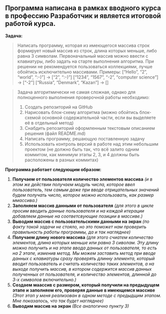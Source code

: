 ## Программа написана в рамках вводного курса в профессию Разработчик и является итоговой работой курса.

**Задача:**

>Написать программу, которая из имеющегося массива строк формирует новый массив из строк, длина которых меньше, либо равна 3 символам. Первоначальный массив можно ввести с клавиатуры, либо задать на старте выполнения алгоритма. При решении не рекомендуется пользоваться коллекциями, лучше обойтись исключительно массивами.
Примеры:
[“Hello”, “2”, “world”, “:-)”] → [“2”, “:-)”]
[“1234”, “1567”, “-2”, “computer science”] → [“-2”]
[“Russia”, “Denmark”, “Kazan”] → []

>Задача алгоритмически не самая сложная, однако для полноценного выполнения проверочной работы необходимо:
>1. Создать репозиторий на GitHub
>2. Нарисовать блок-схему алгоритма (можно обойтись блок-схемой основной содержательной части, если вы выделяете её в отдельный метод)
>3. Снабдить репозиторий оформленным текстовым описанием решения (файл README.md)
>4. Написать программу, решающую поставленную задачу
>5. Использовать контроль версий в работе над этим небольшим проектом (не должно быть так, что всё залито одним коммитом, как минимум этапы 2, 3, и 4 должны быть расположены в разных коммитах)

**Программа работает следующим образом:**
1. **Получаем от пользователя количество элементов массива** *(и в этом же действии получаем модуль числа, которое ввел пользователь, тем самым даже при вводе отрицательных значений будем получать число, которое можно использовать, как размер ммассива.)*
2. **Заполняем массив данными от пользователя** *(для этого в цикле просим вводить данные пользователя и на каждой итерации добавляем данные на соответсвующие позиции в массиве.)*
3. **Выводим массив с пользовательскими данными на экран** *(по факту такой задачи не стояло, но это поможет нам проверить правильность работы программы, да и так нагляднее)*
4. **Получаем длину нового массива** *(для этого счиатем количество элементов, длина которых меньше или равна 3 сиволам. Эту длину можно получить и на этапе ввода данных от пользователя, то есть на 2 этапе, изменив метод. Мы можем заставить метод при вводе данных с клавиатуры сразу проверять длинну элемента, который вводит пользователь и считать количество таких элементов, а на выходе получить массив, в котором содержится массив данных полученных от пользователя, и количество элементов, длинной до 3-х символов включительно.)*
5. **Создаем маассив с размером, который получили на предыдущем этапе и заполняем его, проверяя данные в имеющемся массиве** *(Этот этап у меня реализован в одном методе с предыдщим этапом. Мне показалось, что так будет нагляднее)*
6. **Выводим массив на экран** *(Все аналогично пункту 3)*